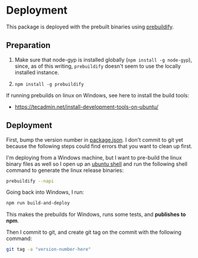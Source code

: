 # Deployment

This package is deployed with the prebuilt binaries using [prebuildify](https://github.com/prebuild/prebuildify).

## Preparation

 1. Make sure that node-gyp is installed globally (`npm install -g node-gyp`), since, as of this writing, `prebuildify` doesn't seem to use the locally installed instance.

 2. `npm install -g prebuildify`

If running prebuilds on linux on Windows, see here to install the build tools:

  - https://tecadmin.net/install-development-tools-on-ubuntu/


## Deployment

First, bump the version number in [package.json](../package.json). I don't commit to git yet because the following steps could find errors that you want to clean up first.

I'm deploying from a Windows machine, but I want to pre-build the linux binary files as well so I open up an [ubuntu shell](https://www.microsoft.com/en-us/store/p/ubuntu/9nblggh4msv6) and run the following shell command to generate the linux release binaries:

```sh
prebuildify --napi
```

Going back into Windows, I run:

```sh
npm run build-and-deploy
```

This makes the prebuilds for Windows, runs some tests, and **publishes to npm**.

Then I commit to git, and create git tag on the commit with the following command:

```sh
git tag -a "version-number-here"
```